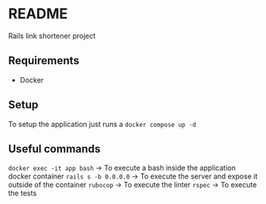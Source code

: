 # README

Rails link shortener project

## Requirements

- Docker

## Setup

To setup the application just runs a `docker compose up -d`

## Useful commands

`docker exec -it app bash` -> To execute a bash inside the application docker container
`rails s -b 0.0.0.0` -> To execute the server and expose it outside of the container
`rubocop` -> To execute the linter
`rspec` -> To execute the tests

